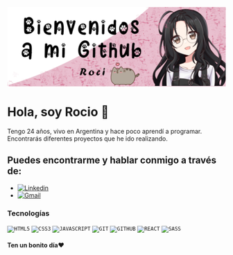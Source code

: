 <img src="https://raw.githubusercontent.com/Roci16/Ada/master/banner.png">

# Hola, soy Rocio 👋

Tengo 24 años, vivo en Argentina y hace poco aprendí a programar. Encontrarás diferentes proyectos que he ido realizando.

## Puedes encontrarme y hablar conmigo a través de:
- <a href="https://www.linkedin.com/in/rociibañez/" target="_blank"><img src="https://img.shields.io/badge/-Rociiba%C3%B1ez-blue?style=flat-square&logo=Linkedin&logoColor=white&link=https://www.linkedin.com/in/rociiba%C3%B1ez/" alt="Linkedin"/></a>
-  <a href="mailto:ibrocio16@gmail.com" target="_blank"><img src="https://img.shields.io/badge/Gmail-c14438?style=flat-square&logo=Gmail&logoColor=white&link=ibrocio16@gmail.com" alt="Gmail"/></a>

### Tecnologías 
<code><img width="40px" src="https://cdn.jsdelivr.net/gh/devicons/devicon/icons/html5/html5-original-wordmark.svg" title = "HTML5"/></code>
<code><img width="40px" src="https://cdn.jsdelivr.net/gh/devicons/devicon/icons/css3/css3-original-wordmark.svg" title = "CSS3"/></code>
<code><img width="40px" src="https://cdn.jsdelivr.net/gh/devicons/devicon/icons/javascript/javascript-original.svg" title = "JAVASCRIPT"/></code>
<code><img width="40px" src="https://cdn.jsdelivr.net/gh/devicons/devicon/icons/git/git-original.svg" title = "GIT"/></code>
<code><img width="40px" src="https://cdn.jsdelivr.net/gh/devicons/devicon/icons/github/github-original.svg" title = "GITHUB"/></code>
<code><img width="40px" src="https://cdn.jsdelivr.net/gh/devicons/devicon/icons/react/react-original-wordmark.svg" title = "REACT"/></code>
<code><img width="40px" src="https://cdn.jsdelivr.net/gh/devicons/devicon/icons/sass/sass-original.svg" title = "SASS"/></code>

#### Ten un bonito día♥

